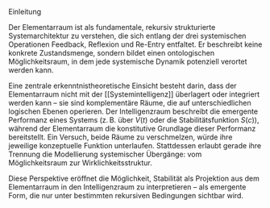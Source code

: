 Einleitung

Der Elementarraum ist als fundamentale, rekursiv strukturierte Systemarchitektur zu verstehen, die sich entlang der drei systemischen Operationen Feedback, Reflexion und Re-Entry entfaltet. Er beschreibt keine konkrete Zustandsmenge, sondern bildet einen ontologischen Möglichkeitsraum, in dem jede systemische Dynamik potenziell verortet werden kann.

Eine zentrale erkenntnistheoretische Einsicht besteht darin, dass der Elementarraum nicht mit der [[Systemintelligenz]] überlagert oder integriert werden kann – sie sind komplementäre Räume, die auf unterschiedlichen logischen Ebenen operieren. Der Intelligenzraum beschreibt die emergente Performanz eines Systems (z. B. über $V(t)$ oder die Stabilitätsfunktion $S(c)$), während der Elementarraum die konstitutive Grundlage dieser Performanz bereitstellt. Ein Versuch, beide Räume zu verschmelzen, würde ihre jeweilige konzeptuelle Funktion unterlaufen. Stattdessen erlaubt gerade ihre Trennung die Modellierung systemischer Übergänge: vom Möglichkeitsraum zur Wirklichkeitsstruktur.

Diese Perspektive eröffnet die Möglichkeit, Stabilität als Projektion aus dem Elementarraum in den Intelligenzraum zu interpretieren – als emergente Form, die nur unter bestimmten rekursiven Bedingungen sichtbar wird.


